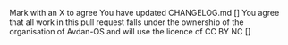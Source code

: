 
Mark with an X to agree
You have updated CHANGELOG.md []
You agree that all work in this pull request falls under the ownership of the organisation of Avdan-OS and will use the licence of CC BY NC []
